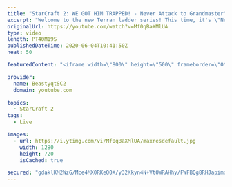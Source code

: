 ```yaml
---
title: "StarCraft 2: WE GOT HIM TRAPPED! - Never Attack to Grandmaster"
excerpt: "Welcome to the new Terran ladder series! This time, it's \"Never Attack to Grandmaster!\" In this challenge, I play as Terran on the EU ladder, and in every game I'm not allowed to attack with any units except for using Ghosts. I'm allowed to make any army units for defending, as long as I don't attack"
originalUrl: https://youtube.com/watch?v=Mf0qBaXMlUA
type: video
length: PT40M19S
publishedDateTime: 2020-06-04T10:41:50Z
heat: 50

featuredContent: "<iframe width=\"800\" height=\"500\" frameborder=\"0\" src=\"https://www.youtube.com/embed/Mf0qBaXMlUA\" allow=\"accelerometer; autoplay; encrypted-media; gyroscope; picture-in-picture\" allowfullscreen></iframe>"

provider:
  name: BeastyqtSC2
  domain: youtube.com

topics:
  - StarCraft 2
tags:
  - Live

images:
  - url: https://i.ytimg.com/vi/Mf0qBaXMlUA/maxresdefault.jpg
    width: 1280
    height: 720
    isCached: true

secured: "gdaklKM2WzG/Mce4MX0RKeQ0X/y32Kkyn4N+Vt0WRAHhy/FWFBQg8RHJapimd9hNMkVPfq0SGNcaiFjfsGEYCgP/jLfJGI58fABFKMCrgX2Y06McDTITc3WIFdPNFGgdqPAqBJL73y5t7IY5KFoUW7JeVcQmQNhQZUARWZ6KZHEBbzK1Lfwf4BXneSh3hfVMxGEGpwgVjjrlV1zebL5Zcuf8dVEaYQz+7F3JO44r+Qbqe4Rn/RILv4L6C7nRH7LBR2fEhw4LOzesQ2L1AhyBZrk6gKse0ieWBAqQVk9IcMzS+N/lHD55AlSyOmxjGJQS1KapLp8KTAuSVtSqFH/9bYVQtnSPhS6KOgo6vJBPFn7aFE6/77K9X3qmaN/DfIwaGJgImGRy5nRx+bYZwC8tP0eTN+uoOwg5fBbvdOAgLNU=;kUdK4UtewvWq3F0kjHy8ew=="
---
```


